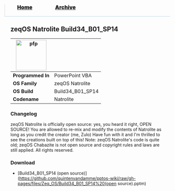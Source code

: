 <blockquote style="background: #0000;border-bottom: 1px solid #B2D2E1;height: 30px;margin: 0 -20px 20px;padding: 0px 20px 9px 40px;">
  <p style=""><a href="https://quintenvandamme.github.io/pptos-wiki/" style="font-size: 17px;font-weight: 900;font-style: normal;text-shadow: rgba(255,255,255,0.9) 0 1px 0;">Home</a>&nbsp;&nbsp;&nbsp;&nbsp;&nbsp;&nbsp;&nbsp;&nbsp;&nbsp;&nbsp;&nbsp;&nbsp;&nbsp;&nbsp;&nbsp;&nbsp;&nbsp;&nbsp;
    <a href="https://quintenvandamme.github.io/pptos-wiki/archive/" style="font-size: 17px;font-weight: 900;font-style: normal;text-shadow: rgba(255,255,255,0.9) 0 1px 0;">Archive</a>
  </p>
</blockquote>

## zeqOS Natrolite Build34_B01_SP14

| <a href="https://user-images.githubusercontent.com/58103738/188909046-d483da04-6000-4c94-a2ef-c90c10d7d0df.png"><img height="100" alt="pfp" src="https://user-images.githubusercontent.com/58103738/188909046-d483da04-6000-4c94-a2ef-c90c10d7d0df.png" /></a>| |
| ------------------------- | ----------------------------- |
| **Programmed In**         | PowerPoint VBA                |
| **OS Family**             | zeqOS Natrolite               |
| **OS Build**              | Build34_B01_SP14              |
| **Codename**              | Natrolite                     |

### Changelog

zeqOS Natrolite is officially open source: yes, you heard it right, OPEN SOURCE!
You are allowed to re-mix and modify the contents of Natrolite as long as you credit the creator (me, Zulo)
Have fun with it and I'm thrilled to see the creations built on top of this!
Note: zeqOS Natrolite's code is quite old; zeqOS Chabazite is not open source and copyright rules and laws are still applied. All rights reserved.

### Download

  - [Build34_B01_SP14 (open source)](https://github.com/quintenvandamme/pptos-wiki/raw/gh-pages/files/Zeq_OS/Build34_B01_SP14%20(open source).pptm)

<body style="background-image: url(https://raw.githubusercontent.com/hexa-one/pptos-wiki/gh-pages/assets/background/background.png);background-repeat: no-repeat;background-attachment: fixed;background-size: cover;">

